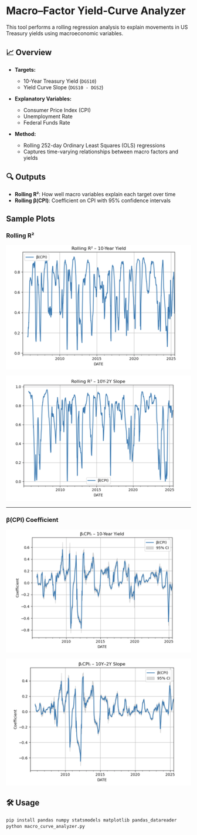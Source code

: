 # Macro–Factor Yield-Curve Analyzer

This tool performs a rolling regression analysis to explain movements in US Treasury yields using macroeconomic variables.

## 📈 Overview

- **Targets:**  
  - 10-Year Treasury Yield (`DGS10`)  
  - Yield Curve Slope (`DGS10 - DGS2`)

- **Explanatory Variables:**  
  - Consumer Price Index (CPI)  
  - Unemployment Rate  
  - Federal Funds Rate

- **Method:**  
  - Rolling 252-day Ordinary Least Squares (OLS) regressions
  - Captures time-varying relationships between macro factors and yields

## 🔍 Outputs

- **Rolling R²**: How well macro variables explain each target over time
- **Rolling β(CPI)**: Coefficient on CPI with 95% confidence intervals

##  Sample Plots

### Rolling R²

<p align="center">
  <img src="r2-10-year-yield.png" alt="R² – 10-Year Yield" width="600"/>
</p>

<p align="center">
  <img src="rolling-r2-10Y-2Yyear.png" alt="R² – 10Y–2Y Slope" width="600"/>
</p>

---

### β(CPI) Coefficient

<p align="center">
  <img src="10-year-yield.png" alt="β(CPI) – 10-Year Yield" width="600"/>
</p>

<p align="center">
  <img src="10Y-2Y.png" alt="β(CPI) – 10Y–2Y Slope" width="600"/>
</p>


## 🛠️ Usage

```bash
pip install pandas numpy statsmodels matplotlib pandas_datareader
python macro_curve_analyzer.py


